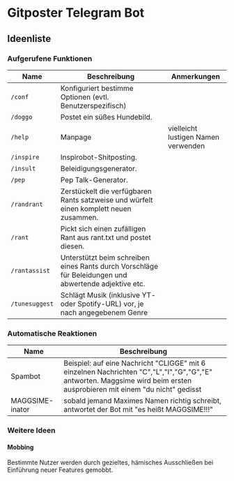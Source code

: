 # Gitposter Telegram Bot

## Ideenliste

### Aufgerufene Funktionen

| Name | Beschreibung | Anmerkungen |
|---|---|---|
| `/conf` | Konfiguriert bestimme Optionen (evtl. Benutzerspezifisch) | |
| `/doggo` | Postet ein süßes Hundebild. | |
| `/help` | Manpage | vielleicht lustigen Namen verwenden |
| `/inspire` | Inspirobot-Shitposting. | |
| `/insult` | Beleidigungsgenerator. | |
| `/pep` | Pep Talk-Generator. | |
| `/randrant` | Zerstückelt die verfügbaren Rants satzweise und würfelt einen komplett neuen zusammen. | |
| `/rant` | Pickt sich einen zufälligen Rant aus rant.txt und postet diesen. | |
| `/rantassist` | Unterstützt beim schreiben eines Rants durch Vorschläge für Beleidungen und abwertende adjektive etc. | |
| `/tunesuggest` | Schlägt Musik (inklusive YT- oder Spotify-URL) vor, je nach angegebenem Genre | |

### Automatische Reaktionen

| Name | Beschreibung |
|---|---|
| Spambot | Beispiel: auf eine Nachricht "CLIGGE" mit 6 einzelnen Nachrichten "C","L","I","G","G","E" antworten. Maggsime wird beim ersten ausprobieren mit einem "du nicht" gedisst |
| MAGGSIME-inator | sobald jemand Maximes Namen richtig schreibt, antwortet der Bot mit "es heißt MAGGSIME!!!" |

### Weitere Ideen

#### Mobbing

Bestimmte Nutzer werden durch gezieltes, hämisches Ausschließen bei Einführung neuer Features gemobbt.